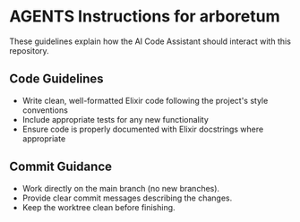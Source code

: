 # AGENTS Instructions for arboretum

These guidelines explain how the AI Code Assistant should interact with this repository.

## Code Guidelines
- Write clean, well-formatted Elixir code following the project's style conventions
- Include appropriate tests for any new functionality
- Ensure code is properly documented with Elixir docstrings where appropriate

## Commit Guidance
- Work directly on the main branch (no new branches).
- Provide clear commit messages describing the changes.
- Keep the worktree clean before finishing.
